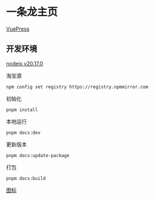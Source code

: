 # 一条龙主页

[VuePress](https://vuepress.vuejs.org/zh/)

## 开发环境

[nodejs v20.17.0](https://nodejs.org/dist/v20.17.0/node-v20.17.0-win-x64.zip)

淘宝源
```npm
npm config set registry https://registry.npmmirror.com
```

初始化
```npm
pnpm install
```

本地运行
```npm
pnpm docs:dev
```

更新版本
```npm
pnpm docs:update-package
```

打包
```npm
pnpm docs:build
```

[图标](https://fontawesome.com/search?o=r&m=free)
